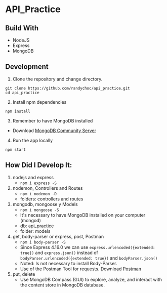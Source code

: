 # API_Practice

## Build With
- NodeJS
- Express
- MongoDB

## Development
1. Clone the repository and change directory.
```
git clone https://github.com/randychoc/api_practice.git
cd api_practice
```

2. Install npm dependencies
```
npm install
```
3. Remember to have MongoDB installed
- Download [MongoDB Community Server](https://www.mongodb.com/try/download/community)

4. Run the app locally
```
npm start
```

**How Did I Develop It:**
---
1) nodejs and express
    - `npm i express -S`
2) nodemon, Controllers and Routes
    - `npm i nodemon -D`
    - folders: controllers and routes
3) mongodb, mongoose y Models
    - `npm i mongoose -S`
    - It's necessary to have MongoDB installed on your computer (mongod)
    - db: api_practice
    - folder: models
4) get, body-parser or express, post, Postman
    - `npm i body-parser -S`
    - Since Express 4.16.0 we can use `express.urlencoded({extended: true})` and `express.json()` instead of `bodyParser.urlencoded({extended: true})` and `bodyParser.json()`
    - Noted: Is not necessary to install Body-Parser. 
    - Use of the Postman Tool for requests. Download [Postman](https://www.postman.com/downloads/)
5) put, delete
    - Use MongoDB Compass (GUI) to explore, analyze, and interact with the content store in MongoDB database. 

<!-- ## Live URL -->
<!-- [react](https://reactjs.org/) -->
<!-- ## How Did I Develop It -->